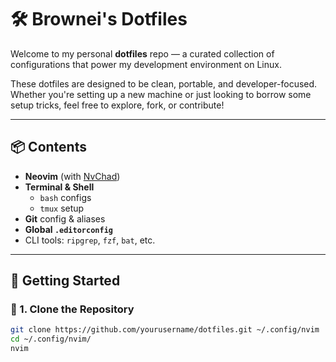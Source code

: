 # 🛠️ Brownei's Dotfiles

Welcome to my personal **dotfiles** repo — a curated collection of configurations that power my development environment on Linux.

These dotfiles are designed to be clean, portable, and developer-focused. Whether you're setting up a new machine or just looking to borrow some setup tricks, feel free to explore, fork, or contribute!

---

## 📦 Contents

- **Neovim** (with [NvChad](https://github.com/NvChad/NvChad))
- **Terminal & Shell**
  - `bash` configs
  - `tmux` setup
- **Git** config & aliases
- **Global `.editorconfig`**
- CLI tools: `ripgrep`, `fzf`, `bat`, etc.

---

## 🚀 Getting Started

### 🧱 1. Clone the Repository

```bash
git clone https://github.com/yourusername/dotfiles.git ~/.config/nvim
cd ~/.config/nvim/
nvim
